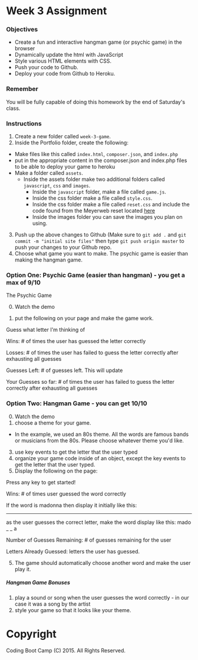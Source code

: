 # Week 3 Assignment

### Objectives
* Create a fun and interactive hangman game (or psychic game) in the browser
* Dynamically update the html with JavaScript
* Style various HTML elements with CSS.
* Push your code to Github.
* Deploy your code from Github to Heroku.

### Remember

You will be fully capable of doing this homework by the end of Saturday's class.

### Instructions
1. Create a new folder called `week-3-game`.
2. Inside the Portfolio folder, create the following: 
  + Make files like this called `index.html`, `composer.json`, and `index.php`
  + put in the appropriate content in the composer.json and index.php files to be able to deploy your game to heroku
  + Make a folder called `assets`.
    + Inside the assets folder make two additional folders called `javascript`, `css` and `images`.
      + Inside the `javascript` folder, make a file called `game.js`.
      + Inside the css folder make a file called `style.css`.
      + Inside the css folder make a file called `reset.css` and include the code found from the Meyerweb reset located [here](http://meyerweb.com/eric/tools/css/reset/reset.css)
      + Inside the images folder you can save the images you plan on using.
3. Push up the above changes to Github (Make sure to `git add .` and `git commit -m "initial site files"` then type `git push origin master` to push your changes to your Github repo.
4. Choose what game you want to make. The psychic game is easier than making the hangman game.

### Option One: Psychic Game (easier than hangman) - you get a max of 9/10

The Psychic Game

0. Watch the demo

1. put the following on your page and make the game work.

Guess what letter I'm thinking of

Wins: # of times the user has guessed the letter correctly

Losses: # of times the user has failed to guess the letter correctly after exhausting all guesses

Guesses Left: # of guesses left. This will update

Your Guesses so far: # of times the user has failed to guess the letter correctly after exhausting all guesses


### Option Two: Hangman Game - you can get 10/10

0. Watch the demo
1. choose a theme for your game. 
  * In the example, we used an 80s theme. All the words are famous bands or musicians from the 80s. Please choose whatever theme you'd like.
3. use key events to get the letter that the user typed
4. organize your game code inside of an object, except the key events to get the letter that the user typed.
5. Display the following on the page:

Press any key to get started!

Wins: # of times user guessed the word correctly

If the word is madonna then display it initially like this:
_ _ _ _ _ _ _

as the user guesses the correct letter, make the word display like this:
mado _  _ a

Number of Guesses Remaining: # of guesses remaining for the user

Letters Already Guessed: letters the user has guessed.

5. The game should automatically choose another word and make the user play it.

##### Hangman Game Bonuses

1. play a sound or song when the user guesses the word correctly - in our case it was a song by the artist
2. style your game so that it looks like your theme.

# Copyright
Coding Boot Camp (C) 2015. All Rights Reserved.